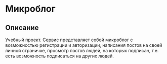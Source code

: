 # Микроблог

## Описание
Учебный проект. Сервис представляет собой микроблог с возможностью регистрации и авторизации, написания постов на своей личной страничке, просмотр постов людей, на которых подписан, т.е. есть возможность подписаться на других людей.
